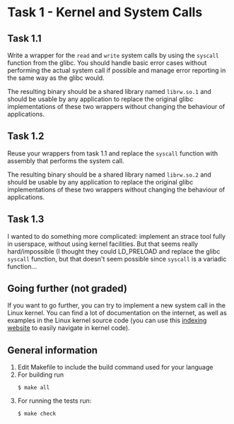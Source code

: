# Task 1 - Kernel and System Calls

## Task 1.1

Write a wrapper for the `read` and `write` system calls by using the `syscall` function from the glibc. You should handle basic error cases without performing the actual system call if possible and manage error reporting in the same way as the glibc would.

The resulting binary should be a shared library named `librw.so.1` and should be usable by any application to replace the original glibc implementations of these two wrappers without changing the behaviour of applications.

## Task 1.2

Reuse your wrappers from task 1.1 and replace the `syscall` function with assembly that performs the system call.

The resulting binary should be a shared library named `librw.so.2` and should be usable by any application to replace the original glibc implementations of these two wrappers without changing the behaviour of applications.

## Task 1.3

I wanted to do something more complicated: implement an strace tool fully in userspace, without using kernel facilities. But that seems really hard/impossible (I thought they could LD_PRELOAD and replace the glibc `syscall` function, but that doesn't seem possible since `syscall` is a variadic function...

## Going further (not graded)

If you want to go further, you can try to implement a new system call in the Linux kernel. You can find a lot of documentation on the internet, as well as examples in the Linux kernel source code (you can use this [indexing website](https://elixir.bootlin.com/linux/latest/source) to easily navigate in kernel code).

## General information

1. Edit Makefile to include the build command used for your language
2. For building run 
   ```console
   $ make all
   ```
3. For running the tests run:
   ```console
   $ make check
   ```
